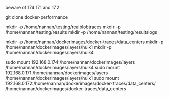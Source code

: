 
beware of 174 171 and 172

git clone docker-performance

mkdir -p /home/nannan/testing/realblobtraces
mkdir -p /home/nannan/testing/results
mkdir -p /home/nannan/testing/resultslogs

mkdir -p /home/nannan/dockerimages/docker-traces/data_centers
mkdir -p /home/nannan/dockerimages/layers/hulk1
mkdir -p /home/nannan/dockerimages/layers/hulk4

sudo mount 192.168.0.174:/home/nannan/dockerimages/layers /home/nannan/dockerimages/layers/hulk4
sudo mount 192.168.0.171:/home/nannan/dockerimages/layers /home/nannan/dockerimages/layers/hulk1
sudo mount 192.168.0.172:/home/nannan/dockerimages/docker-traces/data_centers/ /home/nannan/dockerimages/docker-traces/data_centers


